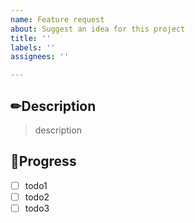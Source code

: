 ```yaml
---
name: Feature request
about: Suggest an idea for this project
title: ''
labels: ''
assignees: ''

---
```


## ✏Description
> description

## 📝Progress
- [ ] todo1
- [ ] todo2
- [ ] todo3
